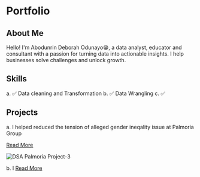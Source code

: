 # Portfolio
<!--Section 1: Introduce your self-->
## About Me

Hello! I'm Abodunrin Deborah Odunayo😁, a data analyst, educator and consultant with a passion for turning data into actionable insights. I help businesses solve challenges and unlock growth.

<!--Mention your top/relevant skills here- core and soft skills-->
## Skills
a. ✅ Data cleaning and Transformation
b. ✅ Data Wrangling
c. ✅ 

## Projects
a. I helped reduced the tension of alleged gender ineqality issue at Palmoria Group

[Read More](https://github.com/Empress-1stlady/Palmoria-Gender-Analysis)

![DSA Palmoria Project-3](https://github.com/user-attachments/assets/b1e0c007-a5a1-4e8a-bc12-248fa518bf27)

b. I 
[Read More](https://github.com/Empress-1stlady/Kultra-Mega-Stores-Inventory)
